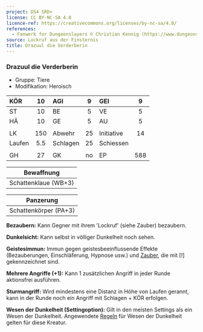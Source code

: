 ```yaml
---
project: DS4 SRD+
license: CC BY-NC-SA 4.0
licence-ref: https://creativecommons.org/licenses/by-nc-sa/4.0/
references: 
  - Fanwerk for Dungeonslayers © Christian Kennig (https://www.dungeonslayers.net/)
source: Lockruf aus der Finsternis
title: Drazuul die Verderberin
---
```


### Drazuul die Verderberin

- Gruppe: Tiere
- Modifikation: Heroisch

| KÖR    | 10  | AGI      |  9  | GEI        |  9  |
| :----- | :-: | :------- | :-: | :--------- | :-: |
| ST     | 10  | BE       |  5  | VE         |  5  |
| HÄ     | 10  | GE       |  5  | AU         |  5  |
|        |     |          |     |            |     |
| LK     | 150 | Abwehr   | 25  | Initiative | 14  |
| Laufen | 5.5 | Schlagen | 25  | Schiessen  |     |
|        |     |          |     |            |     |
| GH     | 27  | GK       | no  | EP         | 588 |

|      Bewaffnung      |
| :------------------: |
| Schattenklaue (WB+3) |

|       Panzerung       |
| :-------------------: |
| Schattenkörper (PA+3) |

**Bezaubern:** Kann Gegner mit ihrem 'Lockruf' (siehe Zauber) bezaubern.

**Dunkelsicht:** Kann selbst in völliger Dunkelheit noch sehen.

**Geistesimmun:** Immun gegen geistesbeeinflussende Effekte (Bezauberungen, Einschläferung, Hypnose usw.) und [Zauber](../../fanwerk/zauber/zauber.md), die mit [!] gekennzeichnet sind.

**Mehrere Angriffe (+1):** Kann 1 zusätzlichen Angriff in jeder Runde aktionsfrei ausführen.

**Sturmangriff:** Wird mindestens eine Distanz in Höhe von Laufen gerannt, kann in der Runde noch ein Angriff mit Schlagen + KÖR erfolgen.

**Wesen der Dunkelheit (Settingoption):** Gilt in den meisten Settings als ein Wesen der Dunkelheit. Angewendete [Regeln](../../grw/regeln-proben.md) für Wesen der Dunkelheit gelten für diese Kreatur.

